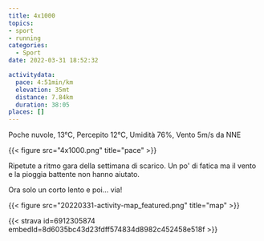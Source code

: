 ```yaml
---
title: 4x1000
topics:
- sport
- running
categories: 
  - Sport
date: 2022-03-31 18:52:32

activitydata:
  pace: 4:51min/km
  elevation: 35mt
  distance: 7.84km
  duration: 38:05
places: []
---
```


Poche nuvole, 13°C, Percepito 12°C, Umidità 76%, Vento 5m/s da NNE

{{< figure src="4x1000.png" title="pace" >}}

Ripetute a ritmo gara della settimana di scarico. Un po' di fatica ma il vento e la pioggia battente non hanno aiutato.

Ora solo un corto lento e poi... via!

<!--more-->

{{<  figure src="20220331-activity-map_featured.png" title="map" >}}

{{< strava id=6912305874 embedId=8d6035bc43d23fdff574834d8982c452458e518f >}}
